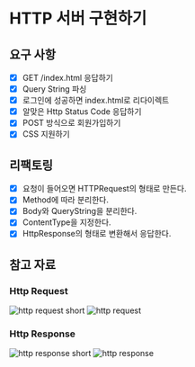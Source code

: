 # HTTP 서버 구현하기

## 요구 사항
- [x] GET /index.html 응답하기
- [x] Query String 파싱
- [x] 로그인에 성공하면 index.html로 리다이렉트
- [x] 알맞은 Http Status Code 응답하기
- [x] POST 방식으로 회원가입하기
- [x] CSS 지원하기

## 리팩토링
- [x] 요청이 들어오면 HTTPRequest의 형태로 만든다.
- [x] Method에 따라 분리한다.
- [x] Body와 QueryString을 분리한다.
- [x] ContentType을 지정한다.
- [x] HttpResponse의 형태로 변환해서 응답한다.

## 참고 자료
### Http Request
![http request short](https://media.prod.mdn.mozit.cloud/attachments/2016/08/09/13687/5d4c4719f4099d5342a5093bdf4a8843/HTTP_Request.png)
![http request](https://user-images.githubusercontent.com/43840561/131206379-3567c628-8fe5-4e3f-8aca-277594992dbe.png)

### Http Response
![http response short](https://media.prod.mdn.mozit.cloud/attachments/2016/08/09/13691/58390536967466a1a59ba98d06f43433/HTTP_Response.png)
![http response](https://user-images.githubusercontent.com/43840561/131206382-8ed7b3ef-f363-4584-a17f-00ca3728c6b6.png)
